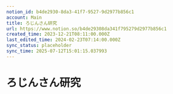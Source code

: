 ```yaml
---
notion_id: b4de2930-8da3-41f7-9527-9d2977b856c1
account: Main
title: ろじんさん研究
url: https://www.notion.so/b4de29308da341f795279d2977b856c1
created_time: 2023-12-21T08:11:00.000Z
last_edited_time: 2024-02-23T07:14:00.000Z
sync_status: placeholder
sync_time: 2025-07-12T15:01:15.037993
---
```

# ろじんさん研究
